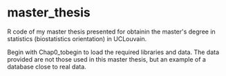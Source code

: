 # master_thesis
R code of my master thesis presented for obtainin the master's degree in statistics (biostatistics orientation) in UCLouvain.

Begin with Chap0_tobegin to load the required libraries and data. The data provided are not those used in this master thesis, but an example of a database close to real data.
